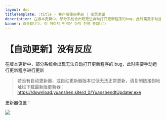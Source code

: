 ```yaml
---
layout: doc
titleTemplate: :title - 客户端使用手册 | 空荧酒馆
description: 在版本更新中，部分系统会出现无法自动打开更新程序的bug，此时需要手动运行更新程序进行更新
banner: 죄송합니다. 이 페이지 번역은 아직 진행 중입니다
---
```


[文：【自动更新】没有反应]: # 'https://support.qq.com/products/321980/faqs/102055'

# 【自动更新】没有反应

在版本更新中，部分系统会出现无法自动打开更新程序的 bug，此时需要手动运行更新程序进行更新

> 若没有自动更新器，或自动更新器版本过低无法正常更新，请复制链接到地址栏下载最新版更新器：
> https://download.yuanshen.site/d_0/YuanshendtUpdater.exe

更新器位置：

![](/imgs/ko/manual/autoupdate/updaterlocation.png)
